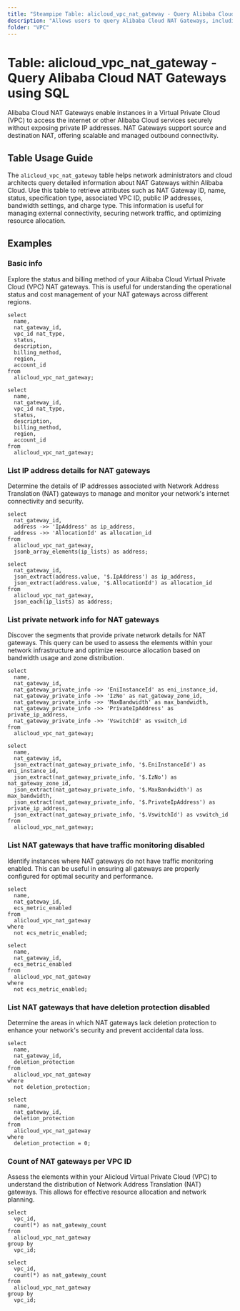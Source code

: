 ```yaml
---
title: "Steampipe Table: alicloud_vpc_nat_gateway - Query Alibaba Cloud NAT Gateways using SQL"
description: "Allows users to query Alibaba Cloud NAT Gateways, including gateway ID, name, status, type, VPC association, IP addresses, and billing details."
folder: "VPC"
---
```


# Table: alicloud_vpc_nat_gateway - Query Alibaba Cloud NAT Gateways using SQL

Alibaba Cloud NAT Gateways enable instances in a Virtual Private Cloud (VPC) to access the internet or other Alibaba Cloud services securely without exposing private IP addresses. NAT Gateways support source and destination NAT, offering scalable and managed outbound connectivity.

## Table Usage Guide

The `alicloud_vpc_nat_gateway` table helps network administrators and cloud architects query detailed information about NAT Gateways within Alibaba Cloud. Use this table to retrieve attributes such as NAT Gateway ID, name, status, specification type, associated VPC ID, public IP addresses, bandwidth settings, and charge type. This information is useful for managing external connectivity, securing network traffic, and optimizing resource allocation.

## Examples

### Basic info
Explore the status and billing method of your Alibaba Cloud Virtual Private Cloud (VPC) NAT gateways. This is useful for understanding the operational status and cost management of your NAT gateways across different regions.

```sql+postgres
select
  name,
  nat_gateway_id,
  vpc_id nat_type,
  status,
  description,
  billing_method,
  region,
  account_id
from
  alicloud_vpc_nat_gateway;
```

```sql+sqlite
select
  name,
  nat_gateway_id,
  vpc_id nat_type,
  status,
  description,
  billing_method,
  region,
  account_id
from
  alicloud_vpc_nat_gateway;
```

### List IP address details for NAT gateways
Determine the details of IP addresses associated with Network Address Translation (NAT) gateways to manage and monitor your network's internet connectivity and security.

```sql+postgres
select
  nat_gateway_id,
  address ->> 'IpAddress' as ip_address,
  address ->> 'AllocationId' as allocation_id
from
  alicloud_vpc_nat_gateway,
  jsonb_array_elements(ip_lists) as address;
```

```sql+sqlite
select
  nat_gateway_id,
  json_extract(address.value, '$.IpAddress') as ip_address,
  json_extract(address.value, '$.AllocationId') as allocation_id
from
  alicloud_vpc_nat_gateway,
  json_each(ip_lists) as address;
```

### List private network info for NAT gateways
Discover the segments that provide private network details for NAT gateways. This query can be used to assess the elements within your network infrastructure and optimize resource allocation based on bandwidth usage and zone distribution.

```sql+postgres
select
  name,
  nat_gateway_id,
  nat_gateway_private_info ->> 'EniInstanceId' as eni_instance_id,
  nat_gateway_private_info ->> 'IzNo' as nat_gateway_zone_id,
  nat_gateway_private_info ->> 'MaxBandwidth' as max_bandwidth,
  nat_gateway_private_info ->> 'PrivateIpAddress' as private_ip_address,
  nat_gateway_private_info ->> 'VswitchId' as vswitch_id
from
  alicloud_vpc_nat_gateway;
```

```sql+sqlite
select
  name,
  nat_gateway_id,
  json_extract(nat_gateway_private_info, '$.EniInstanceId') as eni_instance_id,
  json_extract(nat_gateway_private_info, '$.IzNo') as nat_gateway_zone_id,
  json_extract(nat_gateway_private_info, '$.MaxBandwidth') as max_bandwidth,
  json_extract(nat_gateway_private_info, '$.PrivateIpAddress') as private_ip_address,
  json_extract(nat_gateway_private_info, '$.VswitchId') as vswitch_id
from
  alicloud_vpc_nat_gateway;
```

### List NAT gateways that have traffic monitoring disabled
Identify instances where NAT gateways do not have traffic monitoring enabled. This can be useful in ensuring all gateways are properly configured for optimal security and performance.

```sql+postgres
select
  name,
  nat_gateway_id,
  ecs_metric_enabled
from
  alicloud_vpc_nat_gateway
where
  not ecs_metric_enabled;
```

```sql+sqlite
select
  name,
  nat_gateway_id,
  ecs_metric_enabled
from
  alicloud_vpc_nat_gateway
where
  not ecs_metric_enabled;
```

### List NAT gateways that have deletion protection disabled
Determine the areas in which NAT gateways lack deletion protection to enhance your network's security and prevent accidental data loss.

```sql+postgres
select
  name,
  nat_gateway_id,
  deletion_protection
from
  alicloud_vpc_nat_gateway
where
  not deletion_protection;
```

```sql+sqlite
select
  name,
  nat_gateway_id,
  deletion_protection
from
  alicloud_vpc_nat_gateway
where
  deletion_protection = 0;
```

### Count of NAT gateways per VPC ID
Assess the elements within your Alicloud Virtual Private Cloud (VPC) to understand the distribution of Network Address Translation (NAT) gateways. This allows for effective resource allocation and network planning.

```sql+postgres
select
  vpc_id,
  count(*) as nat_gateway_count
from
  alicloud_vpc_nat_gateway
group by
  vpc_id;
```

```sql+sqlite
select
  vpc_id,
  count(*) as nat_gateway_count
from
  alicloud_vpc_nat_gateway
group by
  vpc_id;
```